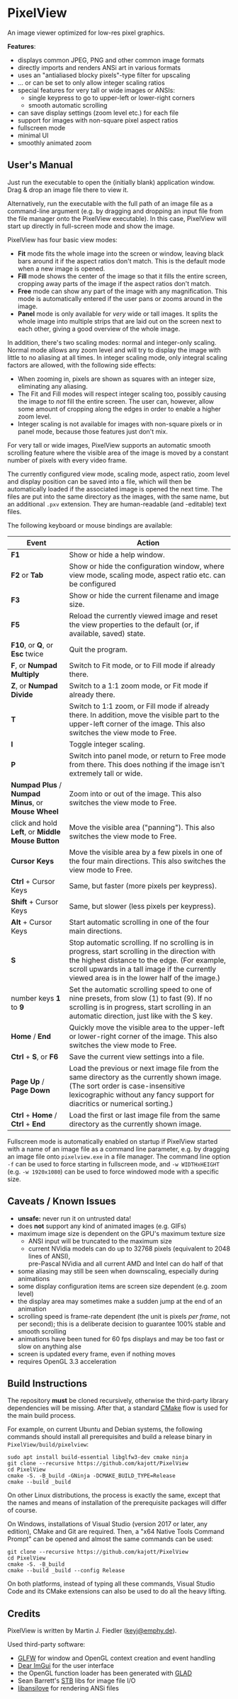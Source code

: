 # PixelView

An image viewer optimized for low-res pixel graphics.

**Features**:
- displays common JPEG, PNG and other common image formats
- directly imports and renders ANSi art in various formats
- uses an "antialiased blocky pixels"-type filter for upscaling
- ... or can be set to only allow integer scaling ratios
- special features for very tall or wide images or ANSIs:
  - single keypress to go to upper-left or lower-right corners
  - smooth automatic scrolling
- can save display settings (zoom level etc.) for each file
- support for images with non-square pixel aspect ratios
- fullscreen mode
- minimal UI
- smoothly animated zoom


## User's Manual

Just run the executable to open the (initially blank) application window. Drag & drop an image file there to view it.

Alternatively, run the executable with the full path of an image file as a command-line argument (e.g. by dragging and dropping an input file from the file manager onto the PixelView executable). In this case, PixelView will start up directly in full-screen mode and show the image.

PixelView has four basic view modes:
- **Fit** mode fits the whole image into the screen or window, leaving black bars around it if the aspect ratios don't match. This is the default mode when a new image is opened.
- **Fill** mode shows the center of the image so that it fills the entire screen, cropping away parts of the image if the aspect ratios don't match.
- **Free** mode can show any part of the image with any magnification. This mode is automatically entered if the user pans or zooms around in the image.
- **Panel** mode is only available for *very* wide or tall images. It splits the whole image into multiple strips that are laid out on the screen next to each other, giving a good overview of the whole image.

In addition, there's two scaling modes: normal and integer-only scaling. Normal mode allows any zoom level and will try to display the image with little to no aliasing at all times. In integer scaling mode, only integral scaling factors are allowed, with the following side effects:
- When zooming in, pixels are shown as squares with an integer size, eliminating any aliasing.
- The Fit and Fill modes will respect integer scaling too, possibly causing the image to _not_ fill the entire screen. The user can, however, allow some amount of cropping along the edges in order to enable a higher zoom level.
- Integer scaling is not available for images with non-square pixels or in panel mode, because those features just don't mix.

For very tall or wide images, PixelView supports an automatic smooth scrolling feature where the visible area of the image is moved by a constant number of pixels with every video frame.

The currently configured view mode, scaling mode, aspect ratio, zoom level and display position can be saved into a file, which will then be automatically loaded if the associated image is opened the next time. The files are put into the same directory as the images, with the same name, but an additional `.pxv` extension. They are human-readable (and -editable) text files.

The following keyboard or mouse bindings are available:

| Event | Action
|-------|-------|
| **F1** | Show or hide a help window.
| **F2** or **Tab** | Show or hide the configuration window, where view mode, scaling mode, aspect ratio etc. can be configured
| **F3** | Show or hide the current filename and image size.
| **F5** | Reload the currently viewed image and reset the view properties to the default (or, if available, saved) state.
| **F10**, or **Q**, or **Esc** twice | Quit the program.
| **F**, or **Numpad Multiply** | Switch to Fit mode, or to Fill mode if already there.
| **Z**, or **Numpad Divide** | Switch to a 1:1 zoom mode, or Fit mode if already there.
| **T** | Switch to 1:1 zoom, or Fill mode if already there. In addition, move the visible part to the upper-left corner of the image. This also switches the view mode to Free.
| **I** | Toggle integer scaling.
| **P** | Switch into panel mode, or return to Free mode from there. This does nothing if the image isn't extremely tall or wide.
| **Numpad Plus** / **Numpad Minus**, or **Mouse Wheel** | Zoom into or out of the image. This also switches the view mode to Free.
| click and hold **Left**, or **Middle Mouse Button** | Move the visible area ("panning"). This also switches the view mode to Free.
| **Cursor Keys** | Move the visible area by a few pixels in one of the four main directions. This also switches the view mode to Free.
| **Ctrl** + Cursor Keys | Same, but faster (more pixels per keypress).
| **Shift** + Cursor Keys | Same, but slower (less pixels per keypress).
| **Alt** + Cursor Keys | Start automatic scrolling in one of the four main directions.
| **S** | Stop automatic scrolling. If no scrolling is in progress, start scrolling in the direction with the highest distance to the edge. (For example, scroll upwards in a tall image if the currently viewed area is in the lower half of the image.)
| number keys **1** to **9** | Set the automatic scrolling speed to one of nine presets, from slow (1) to fast (9). If no scrolling is in progress, start scrolling in an automatic direction, just like with the S key.
| **Home** / **End** | Quickly move the visible area to the upper-left or lower-right corner of the image. This also switches the view mode to Free.
| **Ctrl** + **S**, or **F6** | Save the current view settings into a file.
| **Page Up** / **Page Down** | Load the previous or next image file from the same directory as the currently shown image. (The sort order is case-insensitive lexicographic without any fancy support for diacritics or numerical sorting.)
| **Ctrl** + **Home** / **Ctrl** + **End** | Load the first or last image file from the same directory as the currently shown image.

Fullscreen mode is automatically enabled on startup if PixelView started with a name of an image file as a command line parameter, e.g. by dragging an image file onto `pixelview.exe` in a file manager. The command line option `-f` can be used to force starting in fullscreen mode, and `-w WIDTHxHEIGHT` (e.g. `-w 1920x1080`) can be used to force windowed mode with a specific size.


## Caveats / Known Issues

- **unsafe:** never run it on untrusted data!
- does **not** support any kind of animated images (e.g. GIFs)
- maximum image size is dependent on the GPU's maximum texture size
  - ANSI input will be truncated to the maximum size
  - current NVidia models can do up to 32768 pixels (equivalent to 2048 lines of ANSI), <br>
    pre-Pascal NVidia and all current AMD and Intel can do half of that
- some aliasing may still be seen when downscaling, especially during animations
- some display configuration items are screen size dependent (e.g. zoom level)
- the display area may sometimes make a sudden jump at the end of an animation
- scrolling speed is frame-rate dependent (the unit is pixels *per frame*, not per second); this is a deliberate decision to guarantee 100% stable and smooth scrolling
- animations have been tuned for 60 fps displays and may be too fast or slow on anything alse
- screen is updated every frame, even if nothing moves
- requires OpenGL 3.3 acceleration


## Build Instructions

The repository **must** be cloned recursively, otherwise the third-party library dependencies will be missing. After that, a standard [CMake](https://cmake.org) flow is used for the main build process.

For example, on current Ubuntu and Debian systems, the following commands should install all prerequisites and build a release binary in `PixelView/build/pixelview`:

    sudo apt install build-essential libglfw3-dev cmake ninja
    git clone --recursive https://github.com/kajott/PixelView
    cd PixelView
    cmake -S. -B_build -GNinja -DCMAKE_BUILD_TYPE=Release
    cmake --build _build

On other Linux distributions, the process is exactly the same, except that the names and means of installation of the prerequisite packages will differ of course.

On Windows, installations of Visual Studio (version 2017 or later, any edition), CMake and Git are required. Then, a "x64 Native Tools Command Prompt" can be opened and almost the same commands can be used:

    git clone --recursive https://github.com/kajott/PixelView
    cd PixelView
    cmake -S. -B_build
    cmake --build _build --config Release

On both platforms, instead of typing all these commands, Visual Studio Code and its CMake extensions can also be used to do all the heavy lifting.


## Credits

PixelView is written by Martin J. Fiedler (<keyj@emphy.de>).

Used third-party software:

- [GLFW](https://www.glfw.org/)
  for window and OpenGL context creation and event handling
- [Dear ImGui](https://github.com/ocornut/imgui)
  for the user interface
- the OpenGL function loader has been generated with
  [GLAD](https://glad.dav1d.de/)
- Sean Barrett's [STB](https://github.com/nothings/stb) libs
  for image file I/O
- [libansilove](https://github.com/ansilove/libansilove)
  for rendering ANSi files
